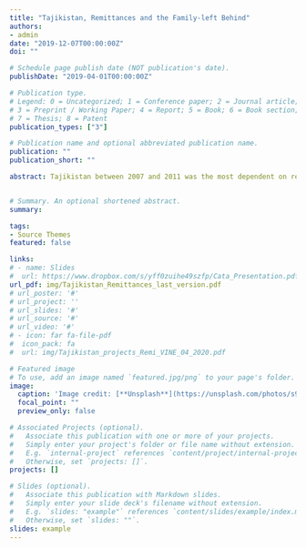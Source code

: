 ```yaml
---
title: "Tajikistan, Remittances and the Family-left Behind"
authors:
- admin
date: "2019-12-07T00:00:00Z"
doi: ""

# Schedule page publish date (NOT publication's date).
publishDate: "2019-04-01T00:00:00Z"

# Publication type.
# Legend: 0 = Uncategorized; 1 = Conference paper; 2 = Journal article;
# 3 = Preprint / Working Paper; 4 = Report; 5 = Book; 6 = Book section;
# 7 = Thesis; 8 = Patent
publication_types: ["3"]

# Publication name and optional abbreviated publication name.
publication: ""
publication_short: ""

abstract: Tajikistan between 2007 and 2011 was the most dependent on remittances in the world. Using survey data covering this period, I analyze the impact of remittances on the household expenditures. I control for endogeneity and find that remittances does not seem to affect spending in human capital or basic goods (including food unless the household in among the poorest). On the other hand, it seems to increase the spending in secondary goods. For the short migration, remittances can be a tool to afford health services as well. Those changes in consumption habits appear to be temporary. Overall, the paper provides some results that would suggest that remittances, even though undoubtedly worthwhile to reduce poverty and to thwart emergencies, do not necessarily help improve the long-term development of Tajikistan.


# Summary. An optional shortened abstract.
summary: 

tags:
- Source Themes
featured: false

links: 
# - name: Slides
#  url: https://www.dropbox.com/s/yff0zuihe49szfp/Cata_Presentation.pdf?dl=0
url_pdf: img/Tajikistan_Remittances_last_version.pdf
# url_poster: '#'
# url_project: ''
# url_slides: '#'
# url_source: '#'
# url_video: '#'
# - icon: far fa-file-pdf
#  icon_pack: fa
#  url: img/Tajikistan_projects_Remi_VINE_04_2020.pdf

# Featured image
# To use, add an image named `featured.jpg/png` to your page's folder. 
image:
  caption: 'Image credit: [**Unsplash**](https://unsplash.com/photos/s9CC2SKySJM)'
  focal_point: ""
  preview_only: false

# Associated Projects (optional).
#   Associate this publication with one or more of your projects.
#   Simply enter your project's folder or file name without extension.
#   E.g. `internal-project` references `content/project/internal-project/index.md`.
#   Otherwise, set `projects: []`.
projects: []

# Slides (optional).
#   Associate this publication with Markdown slides.
#   Simply enter your slide deck's filename without extension.
#   E.g. `slides: "example"` references `content/slides/example/index.md`.
#   Otherwise, set `slides: ""`.
slides: example
---
```


